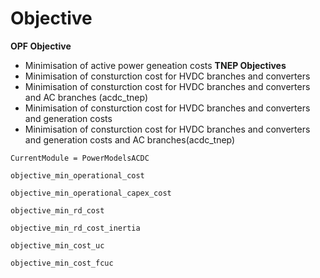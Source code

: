 # Objective

**OPF Objective**
* Minimisation of active power geneation costs
**TNEP Objectives**
* Minimisation of consturction cost for HVDC branches and converters
* Minimisation of consturction cost for HVDC branches and converters and AC branches (acdc_tnep)
* Minimisation of consturction cost for HVDC branches and converters and generation costs
* Minimisation of consturction cost for HVDC branches and converters and generation costs and AC branches(acdc_tnep)


```@meta
CurrentModule = PowerModelsACDC
```

```@docs
objective_min_operational_cost
```

```@docs
objective_min_operational_capex_cost
```

```@docs
objective_min_rd_cost
```

```@docs
objective_min_rd_cost_inertia
```

```@docs
objective_min_cost_uc
```

```@docs
objective_min_cost_fcuc
```